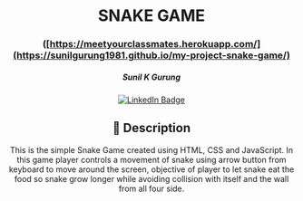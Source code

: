   <div id="description" align="center">

  # SNAKE GAME

  ### ([https://meetyourclassmates.herokuapp.com/](https://sunilgurung1981.github.io/my-project-snake-game/)


  ##### Sunil K Gurung

  [![LinkedIn Badge](https://img.shields.io/badge/-@amarpan-blue?style=flat&logo=Linkedin&logoColor=black)](https://www.linkedin.com/in/amarpan/)

  ## :pencil: Description

 This is the simple Snake Game created using HTML, CSS and JavaScript. In this game player controls a movement of snake using arrow button from keyboard to move around the screen, objective of player to let snake eat the food so snake grow longer while avoiding collision with itself and the wall from all four side. 

  </div>

